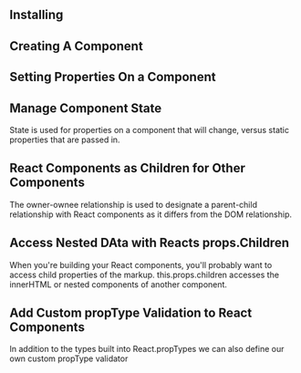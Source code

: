 ## Installing

## Creating A Component

## Setting Properties On a Component

## Manage Component State

State is used for properties on a component that will change, versus static properties that are passed in. 

## React Components as Children for Other Components

The owner-ownee relationship is used to designate a parent-child relationship with React components as it differs from the DOM relationship. 

## Access Nested DAta with Reacts props.Children

When you're building your React components, you'll probably want to access child properties of the markup. this.props.children accesses the innerHTML or nested components of another component.

## Add Custom propType Validation to React Components

In addition to the types built into React.propTypes we can also define our own custom propType validator